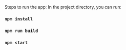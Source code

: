 
Steps to run the app:
In the project directory, you can run:

### `npm install`
### `npm run build`
### `npm start`
